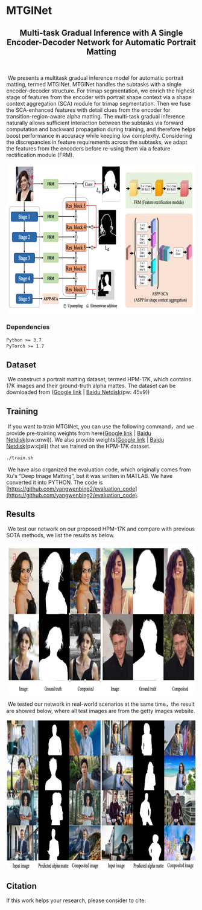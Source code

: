 # MTGINet

<h2 align="center">Multi-task Gradual Inference with A Single Encoder-Decoder Network for Automatic Portrait Matting</h2>

<br />	

​	We presents a multitask gradual inference model for automatic portrait matting, termed MTGINet. MTGINet handles the subtasks with a single encoder-decoder structure. For trimap segmentation, we enrich the highest stage of features from the encoder with portrait shape context via a shape context aggregation (SCA) module for trimap segmentation. Then we fuse the SCA-enhanced features with detail clues from the encoder for transition-region-aware alpha matting. The multi-task gradual inference naturally allows sufficient interaction between the subtasks via forward computation and backward propagation during training, and therefore helps boost performance in accuracy while keeping low complexity. Considering the discrepancies in feature requirements across the subtasks, we adapt the features from the encoders before re-using them via a feature rectification module (FRM).

<img src="docs/images/MTGINet.jpg" height=400 center align="center"/>

### Dependencies

```
Python >= 3.7
PyTorch >= 1.7
```

## Dataset

​	We construct a portrait matting dataset, termed HPM-17K, which contains 17K images and their ground-truth alpha mattes. The dataset can be downloaded from ([Google link](https://drive.google.com/drive/folders/1oKeSOxVoEZUAwzqCAh9POuXISRlmREar?usp=sharing) | [Baidu Netdisk](https://pan.baidu.com/s/16X8cwtKzxoYKZrxIouI9hw?pwd=45v9)(pw: 45v9))

## Training

​	If you want to train MTGINet, you can use the following command，and we provide pre-training weights from here([Google link](https://drive.google.com/file/d/1d3aITMxsRLEMTnuhj22-M7gzF-ntYEX2/view?usp=sharing) | [Baidu Netdisk](https://pan.baidu.com/s/1F3sohx6h_NiEXBcLcZ1Keg?pwd=xnwi)(pw:xnwi)). We also provide weights([Google link](https://drive.google.com/file/d/1IeztdGAYdfgijjkO3LA7Oqr6hySQdjB8/view?usp=sharing) | [Baidu Netdisk](https://pan.baidu.com/s/1rpMSYv9cbWCxaBYsCOlWZw?pwd=cjxi)(pw:cjxi)) that we trained on the HPM-17K dataset.

```bash
./train.sh
```

​	We have also organized the evaluation code, which originally comes from Xu's “Deep Image Matting”, but it was written in MATLAB. We have converted it into PYTHON. The code is [https://github.com/yangwenbing2/evaluation_code](https://github.com/yangwenbing2/evaluation_code).

## Results

​	We test our network on our proposed HPM-17K  and compare with previous SOTA methods, we list the results as below.

<img src="docs/images/results-HPM.jpg" height=400 center align="center"/>

​	We tested our network in real-world scenarios at the same time，the result are showed below, where all test images are from the getty images website.

<img src="docs/images/real_world.jpg" height=400 center align="center"/>

## Citation

If this work helps your research, please consider to cite:

```
```



